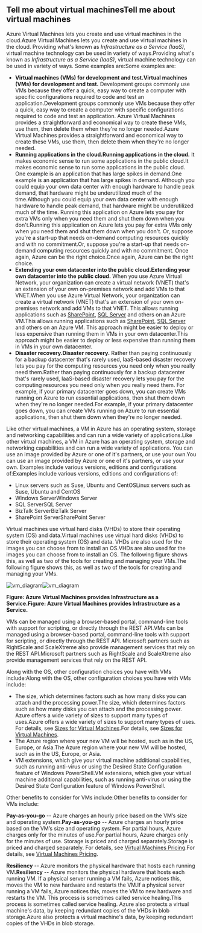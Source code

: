 <a name="tellmevm"></a>

## <a name="tell-me-about-virtual-machines"></a><span data-ttu-id="124aa-101">Tell me about virtual machines</span><span class="sxs-lookup"><span data-stu-id="124aa-101">Tell me about virtual machines</span></span>
<span data-ttu-id="124aa-102">Azure Virtual Machines lets you create and use virtual machines in the cloud.</span><span class="sxs-lookup"><span data-stu-id="124aa-102">Azure Virtual Machines lets you create and use virtual machines in the cloud.</span></span> <span data-ttu-id="124aa-103">Providing what's known as *Infrastructure as a Service (IaaS)*, virtual machine technology can be used in variety of ways.</span><span class="sxs-lookup"><span data-stu-id="124aa-103">Providing what's known as *Infrastructure as a Service (IaaS)*, virtual machine technology can be used in variety of ways.</span></span> <span data-ttu-id="124aa-104">Some examples are:</span><span class="sxs-lookup"><span data-stu-id="124aa-104">Some examples are:</span></span>

* <span data-ttu-id="124aa-105">**Virtual machines (VMs) for development and test.**</span><span class="sxs-lookup"><span data-stu-id="124aa-105">**Virtual machines (VMs) for development and test.**</span></span> <span data-ttu-id="124aa-106">Development groups commonly use VMs because they offer a quick, easy way to create a computer with specific configurations required to code and test an application.</span><span class="sxs-lookup"><span data-stu-id="124aa-106">Development groups commonly use VMs because they offer a quick, easy way to create a computer with specific configurations required to code and test an application.</span></span> <span data-ttu-id="124aa-107">Azure Virtual Machines provides a straightforward and economical way to create these VMs, use them, then delete them when they're no longer needed.</span><span class="sxs-lookup"><span data-stu-id="124aa-107">Azure Virtual Machines provides a straightforward and economical way to create these VMs, use them, then delete them when they're no longer needed.</span></span>
* <span data-ttu-id="124aa-108">**Running applications in the cloud.**</span><span class="sxs-lookup"><span data-stu-id="124aa-108">**Running applications in the cloud.**</span></span> <span data-ttu-id="124aa-109">It makes economic sense to run some applications in the public cloud.</span><span class="sxs-lookup"><span data-stu-id="124aa-109">It makes economic sense to run some applications in the public cloud.</span></span> <span data-ttu-id="124aa-110">One example is an application that has large spikes in demand.</span><span class="sxs-lookup"><span data-stu-id="124aa-110">One example is an application that has large spikes in demand.</span></span> <span data-ttu-id="124aa-111">Although you could equip your own data center with enough hardware to handle peak demand, that hardware might be underutilized much of the time.</span><span class="sxs-lookup"><span data-stu-id="124aa-111">Although you could equip your own data center with enough hardware to handle peak demand, that hardware might be underutilized much of the time.</span></span> <span data-ttu-id="124aa-112">Running this application on Azure lets you pay for extra VMs only when you need them and shut them down when you don't.</span><span class="sxs-lookup"><span data-stu-id="124aa-112">Running this application on Azure lets you pay for extra VMs only when you need them and shut them down when you don't.</span></span> <span data-ttu-id="124aa-113">Or, suppose you're a start-up that needs on-demand computing resources quickly and with no commitment.</span><span class="sxs-lookup"><span data-stu-id="124aa-113">Or, suppose you're a start-up that needs on-demand computing resources quickly and with no commitment.</span></span> <span data-ttu-id="124aa-114">Once again, Azure can be the right choice.</span><span class="sxs-lookup"><span data-stu-id="124aa-114">Once again, Azure can be the right choice.</span></span>
* <span data-ttu-id="124aa-115">**Extending your own datacenter into the public cloud.**</span><span class="sxs-lookup"><span data-stu-id="124aa-115">**Extending your own datacenter into the public cloud.**</span></span> <span data-ttu-id="124aa-116">When you use Azure Virtual Network, your organization can create a virtual network (VNET) that's an extension of your own on-premises network and add VMs to that VNET.</span><span class="sxs-lookup"><span data-stu-id="124aa-116">When you use Azure Virtual Network, your organization can create a virtual network (VNET) that's an extension of your own on-premises network and add VMs to that VNET.</span></span> <span data-ttu-id="124aa-117">This allows running applications such as [SharePoint](../articles/virtual-machines/windows/sharepoint-farm.md?toc=%2fazure%2fvirtual-machines%2fwindows%2ftoc.json), [SQL Server](../articles/virtual-machines/windows/sql/virtual-machines-windows-sql-server-iaas-overview.md) and others on an Azure VM.</span><span class="sxs-lookup"><span data-stu-id="124aa-117">This allows running applications such as [SharePoint](../articles/virtual-machines/windows/sharepoint-farm.md?toc=%2fazure%2fvirtual-machines%2fwindows%2ftoc.json), [SQL Server](../articles/virtual-machines/windows/sql/virtual-machines-windows-sql-server-iaas-overview.md) and others on an Azure VM.</span></span> <span data-ttu-id="124aa-118">This approach might be easier to deploy or less expensive than running them in VMs in your own datacenter.</span><span class="sxs-lookup"><span data-stu-id="124aa-118">This approach might be easier to deploy or less expensive than running them in VMs in your own datacenter.</span></span>   
* <span data-ttu-id="124aa-119">**Disaster recovery.**</span><span class="sxs-lookup"><span data-stu-id="124aa-119">**Disaster recovery.**</span></span> <span data-ttu-id="124aa-120">Rather than paying continuously for a backup datacenter that's rarely used, IaaS-based disaster recovery lets you pay for the computing resources you need only when you really need them.</span><span class="sxs-lookup"><span data-stu-id="124aa-120">Rather than paying continuously for a backup datacenter that's rarely used, IaaS-based disaster recovery lets you pay for the computing resources you need only when you really need them.</span></span>  <span data-ttu-id="124aa-121">For example, if your primary datacenter goes down, you can create VMs running on Azure to run essential applications, then shut them down when they're no longer needed.</span><span class="sxs-lookup"><span data-stu-id="124aa-121">For example, if your primary datacenter goes down, you can create VMs running on Azure to run essential applications, then shut them down when they're no longer needed.</span></span>

<span data-ttu-id="124aa-122">Like other virtual machines, a VM in Azure has an operating system, storage and networking capabilities and can run a wide variety of applications.</span><span class="sxs-lookup"><span data-stu-id="124aa-122">Like other virtual machines, a VM in Azure has an operating system, storage and networking capabilities and can run a wide variety of applications.</span></span> <span data-ttu-id="124aa-123">You can use an image provided by Azure or one of it's partners, or use your own.</span><span class="sxs-lookup"><span data-stu-id="124aa-123">You can use an image provided by Azure or one of it's partners, or use your own.</span></span> <span data-ttu-id="124aa-124">Examples include various versions, editions and configurations of:</span><span class="sxs-lookup"><span data-stu-id="124aa-124">Examples include various versions, editions and configurations of:</span></span>

* <span data-ttu-id="124aa-125">Linux servers such as Suse, Ubuntu and CentOS</span><span class="sxs-lookup"><span data-stu-id="124aa-125">Linux servers such as Suse, Ubuntu and CentOS</span></span>
* <span data-ttu-id="124aa-126">Windows Server</span><span class="sxs-lookup"><span data-stu-id="124aa-126">Windows Server</span></span> 
* <span data-ttu-id="124aa-127">SQL Server</span><span class="sxs-lookup"><span data-stu-id="124aa-127">SQL Server</span></span>
* <span data-ttu-id="124aa-128">BizTalk Server</span><span class="sxs-lookup"><span data-stu-id="124aa-128">BizTalk Server</span></span> 
* <span data-ttu-id="124aa-129">SharePoint Server</span><span class="sxs-lookup"><span data-stu-id="124aa-129">SharePoint Server</span></span>

<span data-ttu-id="124aa-130">Virtual machines use virtual hard disks (VHDs) to store their operating system (OS) and data.</span><span class="sxs-lookup"><span data-stu-id="124aa-130">Virtual machines use virtual hard disks (VHDs) to store their operating system (OS) and data.</span></span> <span data-ttu-id="124aa-131">VHDs are also used for the images you can choose from to install an OS.</span><span class="sxs-lookup"><span data-stu-id="124aa-131">VHDs are also used for the images you can choose from to install an OS.</span></span> <span data-ttu-id="124aa-132">The following figure shows this, as well as two of the tools for creating and managing your VMs.</span><span class="sxs-lookup"><span data-stu-id="124aa-132">The following figure shows this, as well as two of the tools for creating and managing your VMs.</span></span>

<a name="fig_createvms"></a>
<span data-ttu-id="124aa-133">![vm_diagram](https://docstestmedia1.blob.core.windows.net/azure-media/includes/media/virtual-machines-choose-me-content/diagram.png)</span><span class="sxs-lookup"><span data-stu-id="124aa-133">![vm_diagram](https://docstestmedia1.blob.core.windows.net/azure-media/includes/media/virtual-machines-choose-me-content/diagram.png)</span></span>

<span data-ttu-id="124aa-134">**Figure: Azure Virtual Machines provides Infrastructure as a Service.**</span><span class="sxs-lookup"><span data-stu-id="124aa-134">**Figure: Azure Virtual Machines provides Infrastructure as a Service.**</span></span>

<span data-ttu-id="124aa-135">VMs can be managed using a browser-based portal, command-line tools with support for scripting, or directly through the REST API.</span><span class="sxs-lookup"><span data-stu-id="124aa-135">VMs can be managed using a browser-based portal, command-line tools with support for scripting, or directly through the REST API.</span></span> <span data-ttu-id="124aa-136">Microsoft partners such as RightScale and ScaleXtreme also provide management services that rely on the REST API.</span><span class="sxs-lookup"><span data-stu-id="124aa-136">Microsoft partners such as RightScale and ScaleXtreme also provide management services that rely on the REST API.</span></span> 

<span data-ttu-id="124aa-137">Along with the OS, other configuration choices you have with VMs include:</span><span class="sxs-lookup"><span data-stu-id="124aa-137">Along with the OS, other configuration choices you have with VMs include:</span></span>

* <span data-ttu-id="124aa-138">The size, which determines factors such as how many disks you can attach and the processing power.</span><span class="sxs-lookup"><span data-stu-id="124aa-138">The size, which determines factors such as how many disks you can attach and the processing power.</span></span> <span data-ttu-id="124aa-139">Azure offers a wide variety of sizes to support many types of uses.</span><span class="sxs-lookup"><span data-stu-id="124aa-139">Azure offers a wide variety of sizes to support many types of uses.</span></span> <span data-ttu-id="124aa-140">For details, see [Sizes for Virtual Machines](../articles/virtual-machines/linux/sizes.md?toc=%2fazure%2fvirtual-machines%2flinux%2ftoc.json).</span><span class="sxs-lookup"><span data-stu-id="124aa-140">For details, see [Sizes for Virtual Machines](../articles/virtual-machines/linux/sizes.md?toc=%2fazure%2fvirtual-machines%2flinux%2ftoc.json).</span></span>  
* <span data-ttu-id="124aa-141">The Azure region where your new VM will be hosted, such as in the US, Europe, or Asia.</span><span class="sxs-lookup"><span data-stu-id="124aa-141">The Azure region where your new VM will be hosted, such as in the US, Europe, or Asia.</span></span> 
* <span data-ttu-id="124aa-142">VM extensions, which give your virtual machine additional capabilities, such as running anti-virus or using the Desired State Configuration feature of Windows PowerShell.</span><span class="sxs-lookup"><span data-stu-id="124aa-142">VM extensions, which give your virtual machine additional capabilities, such as running anti-virus or using the Desired State Configuration feature of Windows PowerShell.</span></span>

<span data-ttu-id="124aa-143">Other benefits to consider for VMs include:</span><span class="sxs-lookup"><span data-stu-id="124aa-143">Other benefits to consider for VMs include:</span></span>

<span data-ttu-id="124aa-144">**Pay-as-you-go** -- Azure charges an hourly price based on the VM’s size and operating system.</span><span class="sxs-lookup"><span data-stu-id="124aa-144">**Pay-as-you-go** -- Azure charges an hourly price based on the VM’s size and operating system.</span></span> <span data-ttu-id="124aa-145">For partial hours, Azure charges only for the minutes of use.</span><span class="sxs-lookup"><span data-stu-id="124aa-145">For partial hours, Azure charges only for the minutes of use.</span></span> <span data-ttu-id="124aa-146">Storage is priced and charged separately.</span><span class="sxs-lookup"><span data-stu-id="124aa-146">Storage is priced and charged separately.</span></span> <span data-ttu-id="124aa-147">For details, see [Virtual Machines Pricing](https://azure.microsoft.com/pricing/details/virtual-machines/).</span><span class="sxs-lookup"><span data-stu-id="124aa-147">For details, see [Virtual Machines Pricing](https://azure.microsoft.com/pricing/details/virtual-machines/).</span></span>

<span data-ttu-id="124aa-148">**Resiliency** -- Azure monitors the physical hardware that hosts each running VM.</span><span class="sxs-lookup"><span data-stu-id="124aa-148">**Resiliency** -- Azure monitors the physical hardware that hosts each running VM.</span></span> <span data-ttu-id="124aa-149">If a physical server running a VM fails, Azure notices this, moves the VM to new hardware and restarts the VM.</span><span class="sxs-lookup"><span data-stu-id="124aa-149">If a physical server running a VM fails, Azure notices this, moves the VM to new hardware and restarts the VM.</span></span> <span data-ttu-id="124aa-150">This process is sometimes called service healing.</span><span class="sxs-lookup"><span data-stu-id="124aa-150">This process is sometimes called service healing.</span></span> <span data-ttu-id="124aa-151">Azure also protects a virtual machine's data, by keeping redundant copies of the VHDs in blob storage.</span><span class="sxs-lookup"><span data-stu-id="124aa-151">Azure also protects a virtual machine's data, by keeping redundant copies of the VHDs in blob storage.</span></span> 


